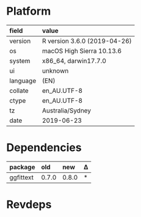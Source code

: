 # Platform

|field    |value                        |
|:--------|:----------------------------|
|version  |R version 3.6.0 (2019-04-26) |
|os       |macOS High Sierra 10.13.6    |
|system   |x86_64, darwin17.7.0         |
|ui       |unknown                      |
|language |(EN)                         |
|collate  |en_AU.UTF-8                  |
|ctype    |en_AU.UTF-8                  |
|tz       |Australia/Sydney             |
|date     |2019-06-23                   |

# Dependencies

|package   |old   |new   |Δ  |
|:---------|:-----|:-----|:--|
|ggfittext |0.7.0 |0.8.0 |*  |

# Revdeps

